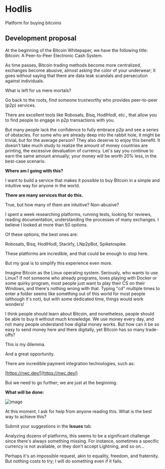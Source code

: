 # Hodlis

Platform for buying bitcoins

## Development proposal

At the beginning of the Bitcoin Whitepaper, we have the following title: Bitcoin: A Peer-to-Peer Electronic Cash System.

As time passes, Bitcoin trading methods become more centralized, exchanges become abusive, almost asking the color of your underwear; It goes without saying that there are data leak scandals and persecution against individuals.

What is left for us mere mortals?

Go back to the roots, find someone trustworthy who provides peer-to-peer (p2p) services.

There are excellent tools like Robosats, Bisq, HodlHodl, etc., that allow you to find people to engage in p2p transactions with you.

But many people lack the confidence to fully embrace p2p and see a series of obstacles. For some who are already deep into the rabbit hole, it might be trivial, but for the average person? They also deserve to enjoy this benefit. It doesn't take much study to realize the amount of money countries are printing, the excessive devaluation of currency. Let's say you continue to earn the same amount annually; your money will be worth 20% less, in the best-case scenario.

**Where am I going with this?**

I want to build a service that makes it possible to buy Bitcoin in a simple and intuitive way for anyone in the world.

**There are many services that do this.**

True, but how many of them are intuitive? Non-abusive?

I spent a week researching platforms, running tests, looking for reviews, reading documentation, understanding the processes of many exchanges. I believe I looked at more than 50 options.

Of these options, the best ones are:

Robosats, Bisq, HodlHodl, Stackfy, LNp2pBot, Spiketospike.

These platforms are incredible, and that could be enough to stop here.

But my goal is to simplify this experience even more.

Imagine Bitcoin as the Linux operating system. Seriously, who wants to use Linux? If not someone who already programs, loves playing with Docker or some quirky program, most people just want to play their CS on their Windows, and there's nothing wrong with that. Typing "cd" multiple times to enter a folder seems like something out of this world for most people (although it's not), but with some dedicated time, things would work wonders!

I think people should learn about Bitcoin, and nonetheless, people should be able to buy it without much knowledge. We use money every day, and not many people understand how digital money works. But how can it be so easy to send money here and there digitally, yet Bitcoin has so many trade-offs?

This is my dilemma.

And a great opportunity.

There are incredible payment integration technologies, such as:

[https://nwc.dev/](https://nwc.dev/)

But we need to go further; we are just at the beginning.

**What will be done:**

![image](https://github.com/Thiago-Mota-Santos/Hodlis/assets/75326612/4a7f569e-beae-4f62-8945-c4e4a75108cf)

At this moment, I ask for help from anyone reading this. What is the best way to achieve this?

Submit your suggestions in the **Issues** tab.

Analyzing dozens of platforms, this seems to be a significant challenge since there's always something missing. For instance, sometimes a specific currency is not available, or they don't accept Lightning, and so on...

Perhaps it's an impossible request, akin to equality, freedom, and fraternity. But nothing costs to try; I will do something even if it fails.
